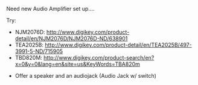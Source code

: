 Need new Audio Amplifier set up....

Try:
* NJM2076D: http://www.digikey.com/product-detail/en/NJM2076D/NJM2076D-ND/638901
* TEA2025B: http://www.digikey.com/product-detail/en/TEA2025B/497-3991-5-ND/715905
* TBD820M: http://www.digikey.com/product-search/en?x=0&y=0&lang=en&site=us&KeyWords=TBA820m

- Offer a speaker and an audiojack (Audio Jack w/ switch)
